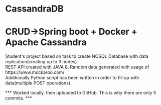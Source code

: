 # CassandraDB

<h1>CRUD->Spring boot + Docker + Apache Cassandra</h1>
Student's project based on task to create NOSQL Database with data replication(creating up to 3 nodes).<br>
REST API created with JAVA 8. Random data generated with usage of https://www.mockaroo.com/<br>
Additionally Python script has been written in order to fill up with data(multiple POST operations).

*** Worked locally, then uploaded to GitHub. This is why there are only 5 commits. ***
